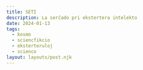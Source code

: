 ```yaml
---
title: SETI
description: La serĉado pri ekstertera intelekto
date: 2024-01-13
tags:
  - kosmo
  - sciencfikcio
  - eksterteruloj
  - scienco
layout: layouts/post.njk
---
```


